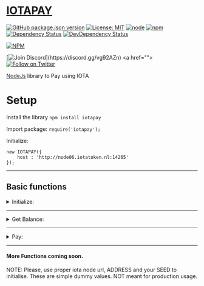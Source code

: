 # [IOTAPAY](https://iotapay.dev/)

[![GitHub package.json version](https://img.shields.io/github/package-json/v/acycliclabs/iotapay-js.svg)](https://github.com/acycliclabs/iotapay-js/releases)
[![License: MIT](https://img.shields.io/badge/License-MIT-yellow.svg)](https://opensource.org/licenses/MIT)
[![node](https://img.shields.io/badge/node-%3E%3D8.9.4-brightgreen.svg)](https://nodejs.org/download/release/v8.9.4/)
[![npm](https://img.shields.io/npm/dt/iotapay.svg)](https://www.npmjs.com/package/iotapay)
[![Dependency Status](https://img.shields.io/david/acycliclabs/iotapay-js.svg)](https://david-dm.org/acycliclabs/iotapay-js)
[![DevDependency Status](https://img.shields.io/david/acycliclabs/iotapay-js.svg?label=devDependencies)](https://david-dm.org/acycliclabs/iotapay-js?type=dev)

[![NPM](https://nodei.co/npm/iotapay.png)](https://nodei.co/npm/iotapay/)

[![Join Discord](https://img.shields.io/discord/308323056592486420?logo=discord")](https://discord.gg/vg92AZn)
<a href="">
[![Follow on Twitter](https://img.shields.io/twitter/follow/acycliclabs?style=social&logo=twitter)](https://twitter.com/intent/follow?screen_name=acycliclabs)

[NodeJs](https://nodejs.org/) library to Pay using IOTA

# Setup

Install the library `npm install iotapay`

Import package: `require('iotapay');`

Initialize:
```
new IOTAPAY({
    host : 'http://node06.iotatoken.nl:14265'
});
```

***

## Basic functions

<details><summary>Initialize:</summary>
<p>

#### Initialize the iotapay object.

```javascript
const iotapay = new IOTAPAY();
```

Set Host manually like this:

```javascript
iotapay.setHost('http://node06.iotatoken.nl:14265');
```

or we will find a suitable host for you like this:

```javascript
iotapay.findHost(function (err, host) {
    if(err) {
        console.log('error:', err);
    }    
    iotapay.setHost(host);
})
```

</p>
</details>

***

<details><summary>Get Balance:</summary>
<p>

#### Retrieve Balance

```javascript
iotapay.getBalance(['ADDRESS'], function (err, balance) {
    if(err) {
        console.log('error:', err);
    }
    console.log('balance:', balance);
})
```

</p>
</details>

***

<details><summary>Pay:</summary>
<p>

#### Transfer iota as payment.

```javascript
iotapay.transfer({
    address: 'ADDRESS',
    value: 1,
    message: 'Testing',
    seed: 'SEED'
}, function (err, result) {
    if(err) {
        console.log('error:', err);
    }
    console.log('result:', result);
})
```

Result gives bundle hash.

</p>
</details>

***

#### More Functions coming soon.

NOTE: Please, use proper iota node url, ADDRESS and your SEED to initialise. These are simple dummy values. NOT meant for production usage.
